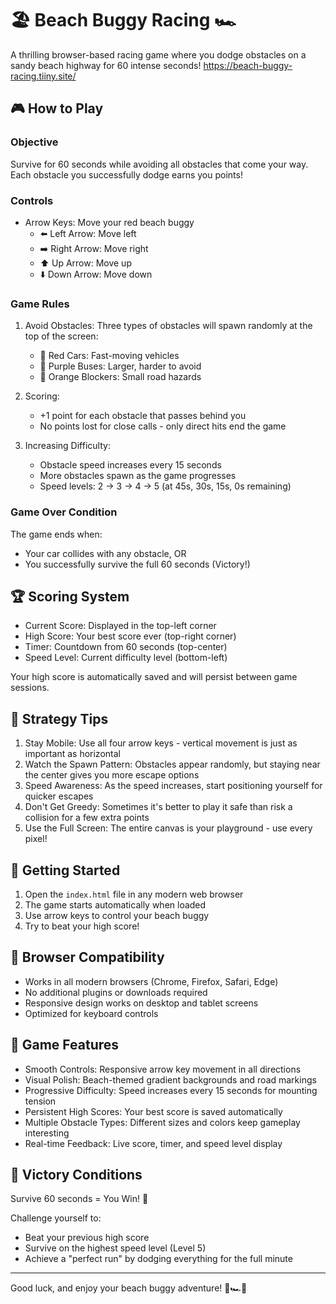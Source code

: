 # 🏖️ Beach Buggy Racing 🏎️

A thrilling browser-based racing game where you dodge obstacles on a sandy beach highway for 60 intense seconds!
https://beach-buggy-racing.tiiny.site/

## 🎮 How to Play

### Objective
Survive for 60 seconds while avoiding all obstacles that come your way. Each obstacle you successfully dodge earns you points!

### Controls
- Arrow Keys: Move your red beach buggy
  - ⬅️ Left Arrow: Move left
  - ➡️ Right Arrow: Move right 
  - ⬆️ Up Arrow: Move up
  - ⬇️ Down Arrow: Move down

### Game Rules

1. Avoid Obstacles: Three types of obstacles will spawn randomly at the top of the screen:
    - 🚗 Red Cars: Fast-moving vehicles
    - 🚌 Purple Buses: Larger, harder to avoid
    - 🚧 Orange Blockers: Small road hazards

2. Scoring: 
    - +1 point for each obstacle that passes behind you
    - No points lost for close calls - only direct hits end the game

3. Increasing Difficulty:
    - Obstacle speed increases every 15 seconds
    - More obstacles spawn as the game progresses
    - Speed levels: 2 → 3 → 4 → 5 (at 45s, 30s, 15s, 0s remaining)

### Game Over Condition
The game ends when:
- Your car collides with any obstacle, OR
- You successfully survive the full 60 seconds (Victory!)

## 🏆 Scoring System

- Current Score: Displayed in the top-left corner
- High Score: Your best score ever (top-right corner) 
- Timer: Countdown from 60 seconds (top-center)
- Speed Level: Current difficulty level (bottom-left)

Your high score is automatically saved and will persist between game sessions.

## 🎯 Strategy Tips

1. Stay Mobile: Use all four arrow keys - vertical movement is just as important as horizontal
2. Watch the Spawn Pattern: Obstacles appear randomly, but staying near the center gives you more escape options
3. Speed Awareness: As the speed increases, start positioning yourself for quicker escapes
4. Don't Get Greedy: Sometimes it's better to play it safe than risk a collision for a few extra points
5. Use the Full Screen: The entire canvas is your playground - use every pixel!

## 🚀 Getting Started

1. Open the `index.html` file in any modern web browser
2. The game starts automatically when loaded
3. Use arrow keys to control your beach buggy
4. Try to beat your high score!

## 📱 Browser Compatibility

- Works in all modern browsers (Chrome, Firefox, Safari, Edge)
- No additional plugins or downloads required
- Responsive design works on desktop and tablet screens
- Optimized for keyboard controls

## 🎨 Game Features

- Smooth Controls: Responsive arrow key movement in all directions
- Visual Polish: Beach-themed gradient backgrounds and road markings
- Progressive Difficulty: Speed increases every 15 seconds for mounting tension
- Persistent High Scores: Your best score is saved automatically
- Multiple Obstacle Types: Different sizes and colors keep gameplay interesting
- Real-time Feedback: Live score, timer, and speed level display

## 🏁 Victory Conditions

Survive 60 seconds = You Win! 🎉

Challenge yourself to:
- Beat your previous high score
- Survive on the highest speed level (Level 5)
- Achieve a "perfect run" by dodging everything for the full minute

---

Good luck, and enjoy your beach buggy adventure! 🌊🏎️💨
